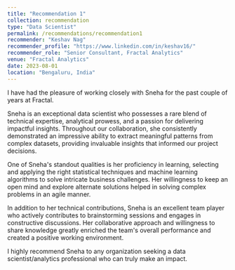 ```yaml
---
title: "Recommendation 1"
collection: recommendation
type: "Data Scientist"
permalink: /recommendations/recommendation1
recommender: "Keshav Nag"
recommender_profile: "https://www.linkedin.com/in/keshav16/"
recommender_role: "Senior Consultant, Fractal Analytics"
venue: "Fractal Analytics"
date: 2023-08-01
location: "Bengaluru, India"
---
```

I have had the pleasure of working closely with Sneha for the past couple of years at Fractal. 

Sneha is an exceptional data scientist who possesses a rare blend of technical expertise, analytical prowess, and a passion for delivering impactful insights. Throughout our collaboration, she consistently demonstrated an impressive ability to extract meaningful patterns from complex datasets, providing invaluable insights that informed our project decisions.

One of Sneha's standout qualities is her proficiency in learning, selecting and applying the right statistical techniques and machine learning algorithms to solve intricate business challenges. Her willingness to keep an open mind and explore alternate solutions helped in solving complex problems in an agile manner.

In addition to her technical contributions, Sneha is an excellent team player who actively contributes to brainstorming sessions and engages in constructive discussions. Her collaborative approach and willingness to share knowledge greatly enriched the team's overall performance and created a positive working environment.

I highly recommend Sneha to any organization seeking a data scientist/analytics professional who can truly make an impact.
